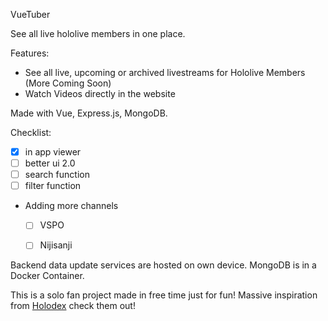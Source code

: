 VueTuber

See all live hololive members in one place.

Features:
- See all live, upcoming or archived livestreams for Hololive Members (More Coming Soon)
- Watch Videos directly in the website

Made with Vue, Express.js, MongoDB.

Checklist:
- [x] in app viewer
- [ ] better ui 2.0
- [ ] search function
- [ ] filter function

- Adding more channels
  - [ ] VSPO
  - [ ] Nijisanji


Backend data update services are hosted on own device.
MongoDB is in a Docker Container.

This is a solo fan project made in free time just for fun!
Massive inspiration from [Holodex](https://www.holodex.net) check them out!
